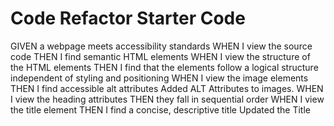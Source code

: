 # Code Refactor Starter Code


GIVEN a webpage meets accessibility standards
WHEN I view the source code
THEN I find semantic HTML elements
WHEN I view the structure of the HTML elements
THEN I find that the elements follow a logical structure independent of styling and positioning
WHEN I view the image elements
THEN I find accessible alt attributes Added ALT Attributes to images.
WHEN I view the heading attributes
THEN they fall in sequential order
WHEN I view the title element
THEN I find a concise, descriptive title  Updated the Title 